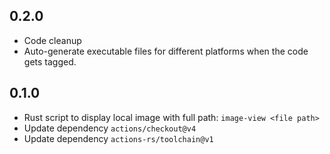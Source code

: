 ## 0.2.0
- Code cleanup
- Auto-generate executable files for different platforms when the code gets tagged.

## 0.1.0
- Rust script to display local image with full path: `image-view <file path>`
- Update dependency `actions/checkout@v4`
- Update dependency `actions-rs/toolchain@v1`
